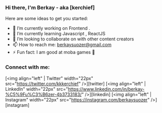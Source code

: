 ### Hi there, I'm Berkay - aka [kerchief]



Here are some ideas to get you started:

- 🔭 I’m currently working on Frontend .
- 🌱 I’m currently learning Javascript , ReactJS
- 👯 I’m looking to collaborate on  with other content creators
- 📫 How to reach me: berkaysuozer@gmail.com
- ⚡ Fun fact: I am good at moba games 🤣

### Connect with me:



[<img align="left"  | Twitter" width="22px" src="https://twitter.com/kkkerchief" />][twitter]
[<img align="left" | LinkedIn" width="22px" src="https://www.linkedin.com/in/berkay-%C5%9Fu%C3%B6zer-4b3733183/" />][linkedin]
[<img align="left"  | Instagram" width="22px" src="https://instagram.com/berkaysuozer" />][instagram]

<br />
